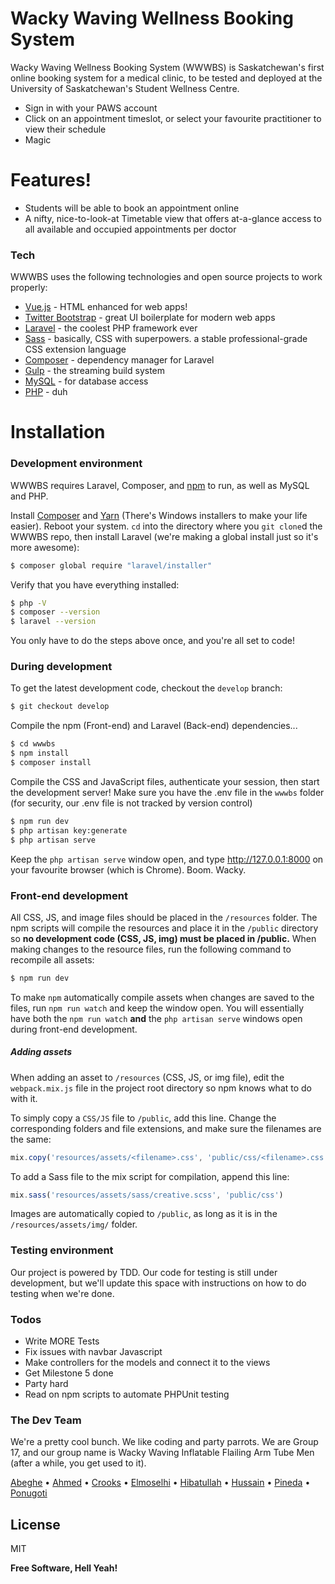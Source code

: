 # Wacky Waving Wellness Booking System

Wacky Waving Wellness Booking System (WWWBS) is Saskatchewan's first online booking system for a medical clinic, to be tested and deployed at the University of Saskatchewan's Student Wellness Centre. 

  - Sign in with your PAWS account
  - Click on an appointment timeslot, or select your favourite practitioner to view their schedule
  - Magic

# Features!

  - Students will be able to book an appointment online
  - A nifty, nice-to-look-at Timetable view that offers at-a-glance access to all available and occupied appointments per doctor


### Tech

WWWBS uses the following technologies and open source projects to work properly:

* [Vue.js] - HTML enhanced for web apps!
* [Twitter Bootstrap] - great UI boilerplate for modern web apps
* [Laravel] - the coolest PHP framework ever
* [Sass] - basically, CSS with superpowers. a stable professional-grade CSS extension language
* [Composer] - dependency manager for Laravel
* [Gulp] - the streaming build system
* [MySQL] - for database access
* [PHP] - duh

# Installation

### Development environment 
WWWBS requires Laravel, Composer, and [npm] to run, as well as MySQL and PHP.

Install [Composer](https://getcomposer.org/download/) and [Yarn](https://yarnpkg.com/lang/en/docs/install/) (There's Windows installers to make your life easier). Reboot your system. `cd` into the directory where you `git clone`d the WWWBS repo, then install Laravel (we're making a global install just so it's more awesome):

```bash
$ composer global require "laravel/installer"
```
Verify that you have everything installed:

```bash
$ php -V
$ composer --version
$ laravel --version
```

You only have to do the steps above once, and you're all set to code!

### During development 
To get the latest development code, checkout the `develop` branch:

```bash
$ git checkout develop
```
Compile the npm (Front-end) and Laravel (Back-end) dependencies...

```bash
$ cd wwwbs
$ npm install
$ composer install
```

Compile the CSS and JavaScript files, authenticate your session, then start the development server! Make sure you have the .env file in the `wwwbs` folder (for security, our .env file is not tracked by version control)

```bash
$ npm run dev
$ php artisan key:generate
$ php artisan serve
```

Keep the `php artisan serve` window open, and type http://127.0.0.1:8000 on your favourite browser (which is Chrome). Boom. Wacky.

### Front-end development
All CSS, JS, and image files should be placed in the `/resources` folder. The npm scripts will compile the resources and place it in the `/public` directory so **no development code (CSS, JS, img) must be placed in /public.** When making changes to the resource files, run the following command to recompile all assets:
```bash
$ npm run dev
```

To make `npm` automatically compile assets when changes are saved to the files, run `npm run watch` and keep the window open. You will essentially have both the `npm run watch` **and** the `php artisan serve` windows open during front-end development.

##### Adding assets

When adding an asset to `/resources` (CSS, JS, or img file), edit the `webpack.mix.js` file in the project root directory so npm knows what to do with it.

To simply copy a `CSS/JS` file to `/public`, add this line. Change the corresponding folders and file extensions, and make sure the filenames are the same:
```js
mix.copy('resources/assets/<filename>.css', 'public/css/<filename>.css');
```
To add a Sass file to the mix script for compilation, append this line:
```js
mix.sass('resources/assets/sass/creative.scss', 'public/css')
```

Images are automatically copied to `/public`, as long as it is in the `/resources/assets/img/` folder.
### Testing environment

Our project is powered by TDD. Our code for testing is still under development, but we'll update this space with instructions on how to do testing when we're done.

### Todos

 - Write MORE Tests
 - Fix issues with navbar Javascript
 - Make controllers for the models and connect it to the views
 - Get Milestone 5 done
 - Party hard
 - Read on npm scripts to automate PHPUnit testing

### The Dev Team

We're a pretty cool bunch. We like coding and party parrots. We are Group 17, and our group name is Wacky Waving Inflatable Flailing Arm Tube Men (after a while, you get used to it).

[Abeghe] • [Ahmed] • [Crooks] • [Elmoselhi] • [Hibatullah] • [Hussain] • [Pineda] • [Ponugoti]


License
----

MIT

**Free Software, Hell Yeah!**

[//]: # (These are reference links used in the body of this note and get stripped out when the markdown processor does its job. There is no need to format nicely because it shouldn't be seen. Thanks SO - http://stackoverflow.com/questions/4823468/store-comments-in-markdown-syntax)


   [MySQL]: <https://www.mysql.com/>
   [Vue.js]: <https://vuejs.org/>
   [Twitter Bootstrap]: <http://getbootstrap.com/>
   [Laravel]: <https://laravel.com/>
   [Composer]: <https://getcomposer.org/download/>
   [PHP]: <http://www.php.net/>
   [Gulp]: <https://gulpjs.com/>
   [Sass]: <http://sass-lang.com/>
   [npm]: <https://www.npmjs.com/get-npm>
   [Apache]: <https://httpd.apache.org/download.cgi>

   [Abeghe]: <mailto:cta072@mail.usask.ca>
   [Ahmed]: <mailto:taa632@mail.usask.ca>
   [Crooks]: <mailto:bbc712@mail.usask.ca>
   [Elmoselhi]: <mailto:the644@mail.usask.ca>
   [Hussain]: <mailto:fah235@mail.usask.ca>
   [Hibatullah]: <mailto:hih050@mail.usask.ca>
   [Pineda]: <mailto:jay.p@usask.ca>
   [Ponugoti]: <mailto:vip670@mail.usask.ca>